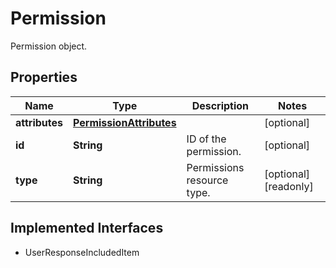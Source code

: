 

# Permission

Permission object.
## Properties

Name | Type | Description | Notes
------------ | ------------- | ------------- | -------------
**attributes** | [**PermissionAttributes**](PermissionAttributes.md) |  |  [optional]
**id** | **String** | ID of the permission. |  [optional]
**type** | **String** | Permissions resource type. |  [optional] [readonly]


## Implemented Interfaces

* UserResponseIncludedItem


